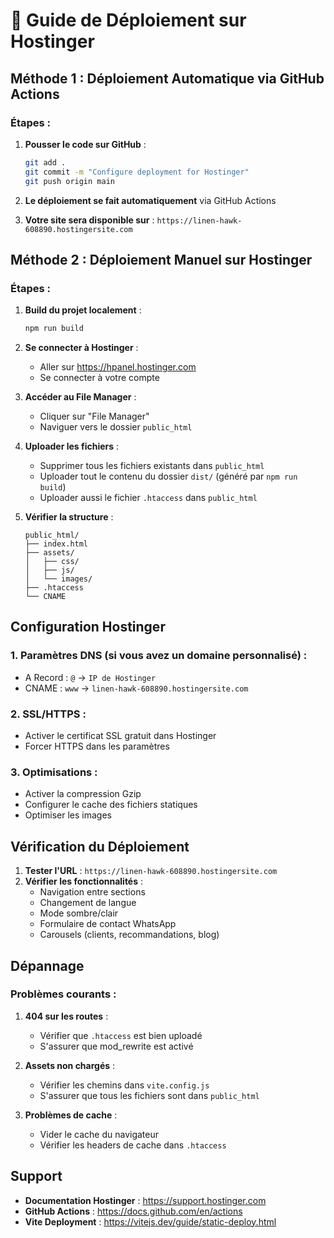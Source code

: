 # 🚀 Guide de Déploiement sur Hostinger

## Méthode 1 : Déploiement Automatique via GitHub Actions

### Étapes :

1. **Pousser le code sur GitHub** :
   ```bash
   git add .
   git commit -m "Configure deployment for Hostinger"
   git push origin main
   ```

2. **Le déploiement se fait automatiquement** via GitHub Actions

3. **Votre site sera disponible sur** : `https://linen-hawk-608890.hostingersite.com`

## Méthode 2 : Déploiement Manuel sur Hostinger

### Étapes :

1. **Build du projet localement** :
   ```bash
   npm run build
   ```

2. **Se connecter à Hostinger** :
   - Aller sur https://hpanel.hostinger.com
   - Se connecter à votre compte

3. **Accéder au File Manager** :
   - Cliquer sur "File Manager"
   - Naviguer vers le dossier `public_html`

4. **Uploader les fichiers** :
   - Supprimer tous les fichiers existants dans `public_html`
   - Uploader tout le contenu du dossier `dist/` (généré par `npm run build`)
   - Uploader aussi le fichier `.htaccess` dans `public_html`

5. **Vérifier la structure** :
   ```
   public_html/
   ├── index.html
   ├── assets/
   │   ├── css/
   │   ├── js/
   │   └── images/
   ├── .htaccess
   └── CNAME
   ```

## Configuration Hostinger

### 1. **Paramètres DNS** (si vous avez un domaine personnalisé) :
- A Record : `@` → `IP de Hostinger`
- CNAME : `www` → `linen-hawk-608890.hostingersite.com`

### 2. **SSL/HTTPS** :
- Activer le certificat SSL gratuit dans Hostinger
- Forcer HTTPS dans les paramètres

### 3. **Optimisations** :
- Activer la compression Gzip
- Configurer le cache des fichiers statiques
- Optimiser les images

## Vérification du Déploiement

1. **Tester l'URL** : `https://linen-hawk-608890.hostingersite.com`
2. **Vérifier les fonctionnalités** :
   - Navigation entre sections
   - Changement de langue
   - Mode sombre/clair
   - Formulaire de contact WhatsApp
   - Carousels (clients, recommandations, blog)

## Dépannage

### Problèmes courants :

1. **404 sur les routes** :
   - Vérifier que `.htaccess` est bien uploadé
   - S'assurer que mod_rewrite est activé

2. **Assets non chargés** :
   - Vérifier les chemins dans `vite.config.js`
   - S'assurer que tous les fichiers sont dans `public_html`

3. **Problèmes de cache** :
   - Vider le cache du navigateur
   - Vérifier les headers de cache dans `.htaccess`

## Support

- **Documentation Hostinger** : https://support.hostinger.com
- **GitHub Actions** : https://docs.github.com/en/actions
- **Vite Deployment** : https://vitejs.dev/guide/static-deploy.html
